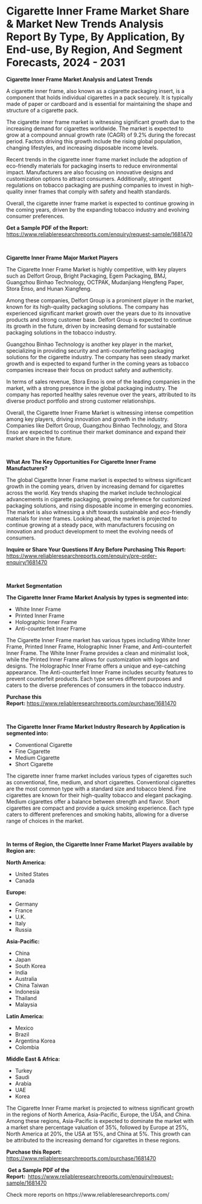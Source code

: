 <p><h1>Cigarette Inner Frame Market Share & Market New Trends Analysis Report By Type, By Application, By End-use, By Region, And Segment Forecasts, 2024 - 2031</h1></p><p><strong>Cigarette Inner Frame Market Analysis and Latest Trends</strong></p>
<p><p>A cigarette inner frame, also known as a cigarette packaging insert, is a component that holds individual cigarettes in a pack securely. It is typically made of paper or cardboard and is essential for maintaining the shape and structure of a cigarette pack.</p><p>The cigarette inner frame market is witnessing significant growth due to the increasing demand for cigarettes worldwide. The market is expected to grow at a compound annual growth rate (CAGR) of 9.2% during the forecast period. Factors driving this growth include the rising global population, changing lifestyles, and increasing disposable income levels.</p><p>Recent trends in the cigarette inner frame market include the adoption of eco-friendly materials for packaging inserts to reduce environmental impact. Manufacturers are also focusing on innovative designs and customization options to attract consumers. Additionally, stringent regulations on tobacco packaging are pushing companies to invest in high-quality inner frames that comply with safety and health standards.</p><p>Overall, the cigarette inner frame market is expected to continue growing in the coming years, driven by the expanding tobacco industry and evolving consumer preferences.</p></p>
<p><strong>Get a Sample PDF of the Report:&nbsp;</strong> <a href="https://www.reliableresearchreports.com/enquiry/request-sample/1681470">https://www.reliableresearchreports.com/enquiry/request-sample/1681470</a></p>
<p>&nbsp;</p>
<p><strong>Cigarette Inner Frame Major Market Players</strong></p>
<p><p>The Cigarette Inner Frame Market is highly competitive, with key players such as Delfort Group, Bright Packaging, Egem Packaging, BMJ, Guangzhou Binhao Technology, OCTPAK, Mudanjiang Hengfeng Paper, Stora Enso, and Hunan Xiangfeng.</p><p>Among these companies, Delfort Group is a prominent player in the market, known for its high-quality packaging solutions. The company has experienced significant market growth over the years due to its innovative products and strong customer base. Delfort Group is expected to continue its growth in the future, driven by increasing demand for sustainable packaging solutions in the tobacco industry.</p><p>Guangzhou Binhao Technology is another key player in the market, specializing in providing security and anti-counterfeiting packaging solutions for the cigarette industry. The company has seen steady market growth and is expected to expand further in the coming years as tobacco companies increase their focus on product safety and authenticity.</p><p>In terms of sales revenue, Stora Enso is one of the leading companies in the market, with a strong presence in the global packaging industry. The company has reported healthy sales revenue over the years, attributed to its diverse product portfolio and strong customer relationships.</p><p>Overall, the Cigarette Inner Frame Market is witnessing intense competition among key players, driving innovation and growth in the industry. Companies like Delfort Group, Guangzhou Binhao Technology, and Stora Enso are expected to continue their market dominance and expand their market share in the future.</p></p>
<p>&nbsp;</p>
<p><strong>What Are The Key Opportunities For Cigarette Inner Frame Manufacturers?</strong></p>
<p><p>The global Cigarette Inner Frame market is expected to witness significant growth in the coming years, driven by increasing demand for cigarettes across the world. Key trends shaping the market include technological advancements in cigarette packaging, growing preference for customized packaging solutions, and rising disposable income in emerging economies. The market is also witnessing a shift towards sustainable and eco-friendly materials for inner frames. Looking ahead, the market is projected to continue growing at a steady pace, with manufacturers focusing on innovation and product development to meet the evolving needs of consumers.</p></p>
<p><strong>Inquire or Share Your Questions If Any Before Purchasing This Report:</strong> <a href="https://www.reliableresearchreports.com/enquiry/pre-order-enquiry/1681470">https://www.reliableresearchreports.com/enquiry/pre-order-enquiry/1681470</a></p>
<p>&nbsp;</p>
<p><strong>Market Segmentation</strong></p>
<p><strong>The Cigarette Inner Frame Market Analysis by types is segmented into:</strong></p>
<p><ul><li>White Inner Frame</li><li>Printed Inner Frame</li><li>Holographic Inner Frame</li><li>Anti-counterfeit Inner Frame</li></ul></p>
<p><p>The Cigarette Inner Frame market has various types including White Inner Frame, Printed Inner Frame, Holographic Inner Frame, and Anti-counterfeit Inner Frame. The White Inner Frame provides a clean and minimalist look, while the Printed Inner Frame allows for customization with logos and designs. The Holographic Inner Frame offers a unique and eye-catching appearance. The Anti-counterfeit Inner Frame includes security features to prevent counterfeit products. Each type serves different purposes and caters to the diverse preferences of consumers in the tobacco industry.</p></p>
<p><strong>Purchase this Report:&nbsp;</strong><a href="https://www.reliableresearchreports.com/purchase/1681470">https://www.reliableresearchreports.com/purchase/1681470</a></p>
<p>&nbsp;</p>
<p><strong>The Cigarette Inner Frame Market Industry Research by Application is segmented into:</strong></p>
<p><ul><li>Conventional Cigarette</li><li>Fine Cigarette</li><li>Medium Cigarette</li><li>Short Cigarette</li></ul></p>
<p><p>The cigarette inner frame market includes various types of cigarettes such as conventional, fine, medium, and short cigarettes. Conventional cigarettes are the most common type with a standard size and tobacco blend. Fine cigarettes are known for their high-quality tobacco and elegant packaging. Medium cigarettes offer a balance between strength and flavor. Short cigarettes are compact and provide a quick smoking experience. Each type caters to different preferences and smoking habits, allowing for a diverse range of choices in the market.</p></p>
<p>&nbsp;</p>
<p><strong>In terms of Region, the Cigarette Inner Frame Market Players available by Region are:</strong></p>
<p>
    <p> <strong> North America: </strong>
        <ul>
            <li>United States</li>
            <li>Canada</li>
        </ul>
        </p> 
    <p> <strong> Europe: </strong>
        <ul>
            <li>Germany</li>
            <li>France</li>
            <li>U.K.</li>
            <li>Italy</li>
            <li>Russia</li>
        </ul>
        </p> 
    <p> <strong> Asia-Pacific: </strong>
        <ul>
            <li>China</li>
            <li>Japan</li>
            <li>South Korea</li>
            <li>India</li>
            <li>Australia</li>
            <li>China Taiwan</li>
            <li>Indonesia</li>
            <li>Thailand</li>
            <li>Malaysia</li>
        </ul>
        </p> 
    <p> <strong> Latin America: </strong>
        <ul>
            <li>Mexico</li>
            <li>Brazil</li>
            <li>Argentina Korea</li>
            <li>Colombia</li>
        </ul>
        </p> 
    <p> <strong> Middle East & Africa: </strong>
        <ul>
            <li>Turkey</li>
            <li>Saudi</li>
            <li>Arabia</li>
            <li>UAE</li>
            <li>Korea</li>
        </ul>
    </p>
    </p>
<p><p>The Cigarette Inner Frame market is projected to witness significant growth in the regions of North America, Asia-Pacific, Europe, the USA, and China. Among these regions, Asia-Pacific is expected to dominate the market with a market share percentage valuation of 35%, followed by Europe at 25%, North America at 20%, the USA at 15%, and China at 5%. This growth can be attributed to the increasing demand for cigarettes in these regions.</p></p>
<p><strong>Purchase this Report: </strong><a href="https://www.reliableresearchreports.com/purchase/1681470">https://www.reliableresearchreports.com/purchase/1681470</a></p>
<p>&nbsp;<strong>Get a Sample PDF of the Report:&nbsp;&nbsp;</strong><a href="https://www.reliableresearchreports.com/enquiry/request-sample/1681470">https://www.reliableresearchreports.com/enquiry/request-sample/1681470</a></p>
<p><strong></strong></p>
<p>Check more reports on https://www.reliableresearchreports.com/</p>